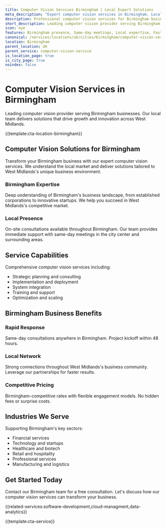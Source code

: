 ```yaml
---
title: Computer Vision Services Birmingham | Local Expert Solutions
meta_description: "Expert computer vision services in Birmingham. Local team, same-day consultations, proven results. Transform your business today."
description: Professional computer vision services for Birmingham businesses
short_description: Leading computer vision provider serving Birmingham and West Midlands.
icon: eye
features: Birmingham presence, Same-day meetings, Local expertise, Fast deployment, Competitive rates, Proven track record
canonical: /services/locations/uk/cities/birmingham/computer-vision-service-birmingham.html
location: Birmingham
parent_location: UK
parent_service: computer-vision-service
is_location_page: true
is_city_page: true
noindex: false
---
```


# Computer Vision Services in Birmingham

Leading computer vision provider serving Birmingham businesses. Our local team delivers solutions that drive growth and innovation across West Midlands.

{{template:cta-location-birmingham}}

## Computer Vision Solutions for Birmingham

Transform your Birmingham business with our expert computer vision services. We understand the local market and deliver solutions tailored to West Midlands's unique business environment.

### Birmingham Expertise

Deep understanding of Birmingham's business landscape, from established corporations to innovative startups. We help you succeed in West Midlands's competitive market.

### Local Presence

On-site consultations available throughout Birmingham. Our team provides immediate support with same-day meetings in the city center and surrounding areas.

## Service Capabilities

Comprehensive computer vision services including:
- Strategic planning and consulting
- Implementation and deployment
- System integration
- Training and support
- Optimization and scaling

## Birmingham Business Benefits

### Rapid Response
Same-day consultations anywhere in Birmingham. Project kickoff within 48 hours.

### Local Network
Strong connections throughout West Midlands's business community. Leverage our partnerships for faster results.

### Competitive Pricing
Birmingham-competitive rates with flexible engagement models. No hidden fees or surprise costs.

## Industries We Serve

Supporting Birmingham's key sectors:
- Financial services
- Technology and startups
- Healthcare and biotech
- Retail and hospitality
- Professional services
- Manufacturing and logistics

## Get Started Today

Contact our Birmingham team for a free consultation. Let's discuss how our computer vision services can transform your business.

{{related-services:software-development,cloud-managment,data-analytics}}

{{template:cta-service}}
